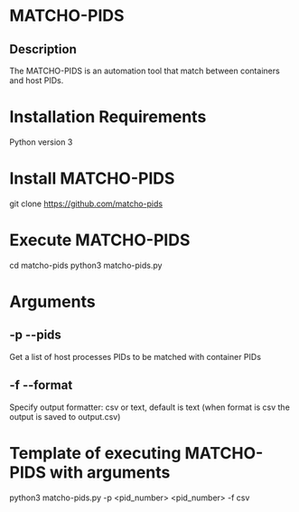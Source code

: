 # **MATCHO-PIDS**

## Description
The MATCHO-PIDS is an automation tool that match between containers and host PIDs.

# Installation Requirements
Python version 3

# Install MATCHO-PIDS
git clone https://github.com/matcho-pids

# Execute MATCHO-PIDS
cd matcho-pids
python3 matcho-pids.py

# Arguments

## -p --pids
Get a list of host processes PIDs to be matched with container PIDs

## -f --format
Specify output formatter: csv or text, default is text (when format is csv the output is saved to output.csv)

# Template of executing MATCHO-PIDS with arguments
python3 matcho-pids.py -p <pid_number> <pid_number> -f csv
